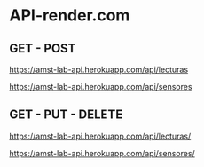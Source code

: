 # API-render.com

## **GET - POST**
https://amst-lab-api.herokuapp.com/api/lecturas

https://amst-lab-api.herokuapp.com/api/sensores

## **GET - PUT - DELETE**
https://amst-lab-api.herokuapp.com/api/lecturas/ 

https://amst-lab-api.herokuapp.com/api/sensores/
